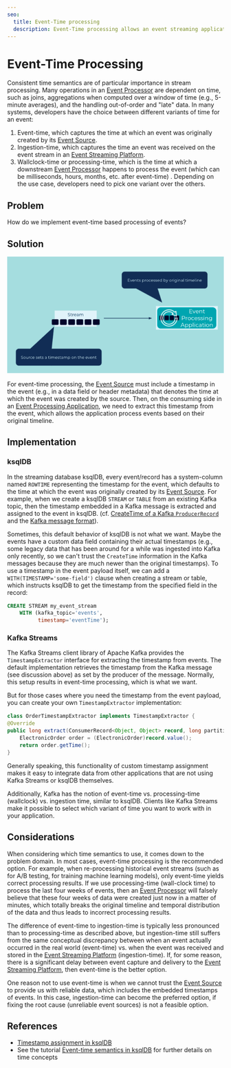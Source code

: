 ```yaml
---
seo:
  title: Event-Time processing
  description: Event-Time processing allows an event streaming application to process events with the timestamp when the event originally occurred. 
---
```


# Event-Time Processing

Consistent time semantics are of particular importance in stream processing. Many operations in an [Event Processor](../event-processing/event-processor.md) are dependent on time, such as joins, aggregations when computed over a window of time (e.g., 5-minute averages), and the handling out-of-order and "late" data. In many systems, developers have the choice between different variants of time for an event: 

1. Event-time, which captures the time at which an event was originally created by its [Event Source](../event-source/event-source.md).
2. Ingestion-time, which captures the time an event was received on the event stream in an [Event Streaming Platform](../event-processing/event-processing-application.md).
3. Wallclock-time or processing-time, which is the time at which a downstream [Event Processor](../event-processing/event-processor.md) happens to process the event (which can be milliseconds, hours, months, etc. after event-time) .
Depending on the use case, developers need to pick one variant over the others.

## Problem

How do we implement event-time based processing of events?

## Solution

![event-time-processing](../img/event-time-processing.png)

For event-time processing, the [Event Source](../event-source/event-source.md) must include a timestamp in the event (e.g., in a data field or header metadata) that denotes the time at which the event was created by the source. Then, on the consuming side in an [Event Processing Application](../event-processing/event-processing-application.md), we need to extract this timestamp from the event, which allows the application process events based on their original timeline.

## Implementation

### ksqlDB

In the streaming database ksqlDB, every event/record has a system-column named `ROWTIME` representing the timestamp for the event, which defaults to the time at which the event was originally created by its [Event Source](../event-source/event-source.md). For example, when we create a ksqlDB `STREAM` or `TABLE` from an existing Kafka topic, then the timestamp embedded in a Kafka message is extracted and assigned to the event in ksqlDB. (cf. [CreateTime of a Kafka `ProducerRecord`](https://kafka.apache.org/28/javadoc/org/apache/kafka/clients/producer/ProducerRecord.html) and the [Kafka message format](http://kafka.apache.org/protocol.html)).

Sometimes, this default behavior of ksqlDB is not what we want. Maybe the events have a custom data field containing their actual timestamps (e.g., some legacy data that has been around for a while was ingested into Kafka only recently, so we can't trust the `CreateTime` information in the Kafka messages because they are much newer than the original timestamps). To use a timestamp in the event payload itself, we can add a `WITH(TIMESTAMP='some-field')` clause when creating a stream or table, which instructs ksqlDB to get the timestamp from the specified field in the record:

```sql
CREATE STREAM my_event_stream
    WITH (kafka_topic='events',
          timestamp='eventTime');

```

### Kafka Streams

The Kafka Streams client library of Apache Kafka provides the `TimestampExtractor` interface for extracting the timestamp from events.  The default implementation retrieves the timestamp from the Kafka message (see discussion above) as set by the producer of the message. Normally, this setup results in event-time processing, which is what we want.

But for those cases where you need the timestamp from the event payload, you can create your own `TimestampExtractor` implementation:

```java
class OrderTimestampExtractor implements TimestampExtractor {
@Override
public long extract(ConsumerRecord<Object, Object> record, long partitionTime) {
    ElectronicOrder order = (ElectronicOrder)record.value();
    return order.getTime();
}

```

Generally speaking, this functionality of custom timestamp assignment makes it easy to integrate data from other applications that are not using Kafka Streams or ksqlDB themselves.

Additionally, Kafka has the notion of event-time vs. processing-time (wallclock) vs. ingestion time, similar to ksqlDB.  Clients like Kafka Streams make it possible to select which variant of time you want to work with in your application.

## Considerations

When considering which time semantics to use, it comes down to the problem domain. In most cases, event-time processing is the recommended option. For example, when re-processing historical event streams (such as for A/B testing, for training machine learning models), only event-time yields correct processing results. If we use processing-time (wall-clock time) to process the last four weeks of events, then an [Event Processor](../event-processing/event-processor.md) will falsely believe that these four weeks of data were created just now in a matter of minutes, which totally breaks the original timeline and temporal distribution of the data and thus leads to incorrect processing results.

The difference of event-time to ingestion-time is typically less pronounced than to processing-time as described above, but ingestion-time still suffers from the same conceptual discrepancy between when an event actually occurred in the real world (event-time) vs. when the event was received and stored in the [Event Streaming Platform](../event-processing/event-processing-application.md) (ingestion-time). If, for some reason, there is a significant delay between event capture and delivery to the [Event Streaming Platform](../event-processing/event-processing-application.md), then event-time is the better option.

One reason not to use event-time is when we cannot trust the [Event Source](../event-source/event-source.md) to provide us with reliable data, which includes the embedded timestamps of events. In this case, ingestion-time can become the preferred option, if fixing the root cause (unreliable event sources) is not a feasible option.

## References

* [Timestamp assignment in ksqlDB](https://docs.ksqldb.io/en/latest/concepts/time-and-windows-in-ksqldb-queries/#timestamp-assignment)
* See the tutorial [Event-time semantics in ksqlDB]( https://kafka-tutorials.confluent.io/time-concepts/ksql.html) for further details on time concepts
